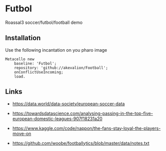 # Futbol

Roassal3 soccer/futbol/football demo

## Installation
 
Use the following incantation on you pharo image

```st
Metacello new
	baseline: 'Futbol';
	repository: 'github://akevalion/Football';
	onConflictUseIncoming;
	load.
```

## Links
- https://data.world/data-society/european-soccer-data

- https://towardsdatascience.com/analysing-passing-in-the-top-five-european-domestic-leagues-907f18231a20

- https://www.kaggle.com/code/nappon/the-fans-stay-loyal-the-players-move-on

- https://github.com/woobe/footballytics/blob/master/data/notes.txt
